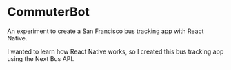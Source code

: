 # CommuterBot
An experiment to create a San Francisco bus tracking app with React Native.

I wanted to learn how React Native works, so I created this bus tracking app using the Next Bus API.
